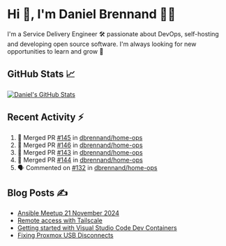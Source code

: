 # Hi 👋, I'm Daniel Brennand 👨‍💻

I'm a Service Delivery Engineer 🛠 passionate about DevOps, self-hosting and developing open source software. I'm always looking for new opportunities to learn and grow 🌱

## GitHub Stats 📈

[![Daniel's GitHub Stats](https://github-readme-stats.vercel.app/api?username=dbrennand&show_icons=true&count_private=true&hide_border=true&theme=dark)](https://github.com/anuraghazra/github-readme-stats)

## Recent Activity ⚡

<!--START_SECTION:activity-->
1. 🎉 Merged PR [#145](https://github.com/dbrennand/home-ops/pull/145) in [dbrennand/home-ops](https://github.com/dbrennand/home-ops)
2. 🎉 Merged PR [#146](https://github.com/dbrennand/home-ops/pull/146) in [dbrennand/home-ops](https://github.com/dbrennand/home-ops)
3. 🎉 Merged PR [#143](https://github.com/dbrennand/home-ops/pull/143) in [dbrennand/home-ops](https://github.com/dbrennand/home-ops)
4. 🎉 Merged PR [#144](https://github.com/dbrennand/home-ops/pull/144) in [dbrennand/home-ops](https://github.com/dbrennand/home-ops)
5. 🗣 Commented on [#132](https://github.com/dbrennand/home-ops/issues/132#issuecomment-2715786249) in [dbrennand/home-ops](https://github.com/dbrennand/home-ops)
<!--END_SECTION:activity-->

## Blog Posts ✍

<!-- BLOG-POST-LIST:START -->
- [Ansible Meetup 21 November 2024](https://danielbrennand.com/blog/ansible-meetup-21-november/)
- [Remote access with Tailscale](https://danielbrennand.com/blog/tailscale/)
- [Getting started with Visual Studio Code Dev Containers](https://danielbrennand.com/blog/vscode-dev-containers/)
- [Fixing Proxmox USB Disconnects](https://danielbrennand.com/blog/proxmox-fix-usb-disconnect/)
<!-- BLOG-POST-LIST:END -->

